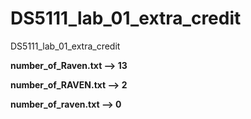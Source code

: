 # DS5111_lab_01_extra_credit
DS5111_lab_01_extra_credit


**number_of_Raven.txt --> 13**

**number_of_RAVEN.txt --> 2**

**number_of_raven.txt --> 0**

